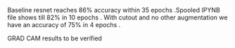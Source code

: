 
Baseline resnet reaches 86% accuracy within 35 epochs .Spooled IPYNB file shows till 82% in 10 epochs .
With cutout and no other augmentation we have an accuracy of 75% in 4 epochs .

GRAD CAM results to be verified 
